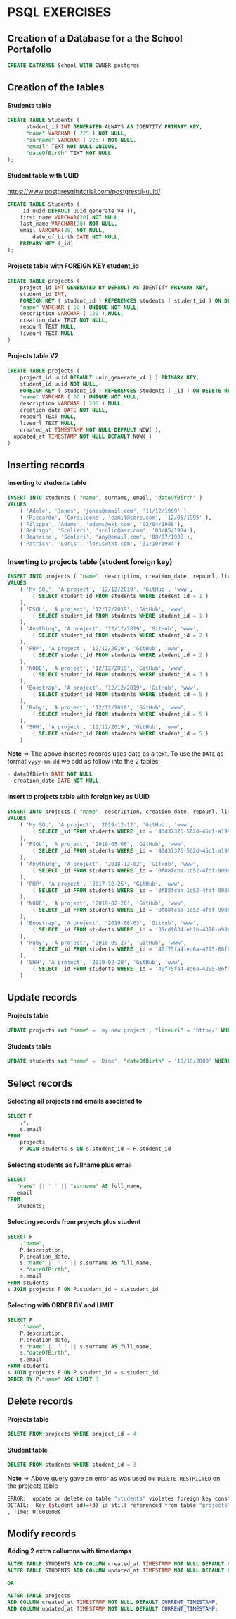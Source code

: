 # PSQL EXERCISES

## Creation of a Database for a the School Portafolio

```sql
CREATE DATABASE School WITH OWNER postgres
```

## Creation of the tables

#### Students table

```sql
CREATE TABLE Students ( 
      student_id INT GENERATED ALWAYS AS IDENTITY PRIMARY KEY,
      "name" VARCHAR ( 225 ) NOT NULL,
      "surname" VARCHAR ( 225 ) NOT NULL,
      "email" TEXT NOT NULL UNIQUE,
      "dateOfBirth" TEXT NOT NULL
);
```

#### Student table with UUID 

https://www.postgresqltutorial.com/postgresql-uuid/

```sql
CREATE TABLE Students (
    _id uuid DEFAULT uuid_generate_v4 (),
    first_name VARCHAR(20) NOT NULL,
    last_name VARCHAR(20) NOT NULL,
    email VARCHAR(20) NOT NULL,
		date_of_birth DATE NOT NULL,
    PRIMARY KEY (_id)
);
```



#### Projects table with FOREIGN KEY student_id

```sql
CREATE TABLE projects (
	project_id INT GENERATED BY DEFAULT AS IDENTITY PRIMARY KEY,
	student_id INT,
	FOREIGN KEY ( student_id ) REFERENCES students ( student_id ) ON DELETE RESTRICT,
	"name" VARCHAR ( 50 ) UNIQUE NOT NULL,
	description VARCHAR ( 120 ) NULL,
	creation_date TEXT NOT NULL,
	repourl TEXT NULL,
	liveurl TEXT NULL 
)
```

#### Projects table V2

```sql
CREATE TABLE projects (
	project_id uuid DEFAULT uuid_generate_v4 ( ) PRIMARY KEY,
	student_id uuid NOT NULL,
	FOREIGN KEY ( student_id ) REFERENCES students ( _id ) ON DELETE RESTRICT,
	"name" VARCHAR ( 50 ) UNIQUE NOT NULL,
	description VARCHAR ( 200 ) NULL,
	creation_date DATE NOT NULL,
	repourl TEXT NULL,
	liveurl TEXT NULL,
	created_at TIMESTAMP NOT NULL DEFAULT NOW( ),
  updated_at TIMESTAMP NOT NULL DEFAULT NOW( ) 
)
```



## Inserting records

#### Inserting to students table

```sql
INSERT INTO students ( "name", surname, email, "dateOfBirth" )
VALUES
	( 'Adele', 'Jones', 'jones@email.com', '11/12/1969' ),
	( 'Riccardo', 'Cordileone', 'eamil@core.com', '12/05/1995' ),
	('Filippa', 'Adams', 'adams@ext.com', '02/04/1988'),
	('Rodrigo', 'Scolieri', 'scolio@asr.com', '03/05/1984'),
	('Beatrice', 'Scolari', 'any@email.com', '08/07/1998'),
	('Patrick', 'Loris', 'loris@txt.com', '31/10/1984')
```

### Inserting to projects table (student foreign key)

```sql
INSERT INTO projects ( "name", description, creation_date, repourl, liveurl, student_id )
VALUES
	( 'My SQL', 'A project', '12/12/2019', 'GitHub', 'www', 
		( SELECT student_id FROM students WHERE student_id = 1 ) 
	),
	( 'PSQL', 'A project', '12/12/2019', 'GitHub', 'www', 
		( SELECT student_id FROM students WHERE student_id = 1 ) 
	),
	( 'Anything', 'A project', '12/12/2019', 'GitHub', 'www', 
		( SELECT student_id FROM students WHERE student_id = 2 ) 
	),
	( 'PHP', 'A project', '12/12/2019', 'GitHub', 'www', 
		( SELECT student_id FROM students WHERE student_id = 2 ) 
	),
	( 'NODE', 'A project', '12/12/2019', 'GitHub', 'www', 
		( SELECT student_id FROM students WHERE student_id = 3 ) 
	),
	( 'Boostrap', 'A project', '12/12/2019', 'GitHub', 'www', 
		( SELECT student_id FROM students WHERE student_id = 5 ) 
	),
	( 'Ruby', 'A project', '12/12/2019', 'GitHub', 'www', 
		( SELECT student_id FROM students WHERE student_id = 5 ) 
	),
	( 'SHH', 'A project', '12/12/2019', 'GitHub', 'www', 
		( SELECT student_id FROM students WHERE student_id = 5 ) 
	)
```

**Note** => The above inserted records uses date as a text. 
To use the `DATE` as format `yyyy-mm-dd` we add as follow into the 2 tables:

```SQL
- dateOfBirth DATE NOT NULL
- creation_date DATE NOT NULL,
```



#### Insert to projects table with foreign key as UUID

```sql
INSERT INTO projects ( "name", description, creation_date, repourl, liveurl, student_id )
VALUES
	( 'My SQL', 'A project', '2019-12-12', 'GitHub', 'www', 
		( SELECT _id FROM students WHERE _id = '40d37376-562d-45c1-a199-85918cd547b4' ) 
	),
	( 'PSQL', 'A project', '2019-05-06', 'GitHub', 'www', 
		( SELECT _id FROM students WHERE _id = '40d37376-562d-45c1-a199-85918cd547b4' ) 
	),
	( 'Anything', 'A project', '2018-12-02', 'GitHub', 'www', 
		( SELECT _id FROM students WHERE _id = '0f88fcba-1c52-4fdf-9008-e1d5ec87ad0c' ) 
	),
	( 'PHP', 'A project', '2017-10-25', 'GitHub', 'www', 
		( SELECT _id FROM students WHERE _id = '0f88fcba-1c52-4fdf-9008-e1d5ec87ad0c' ) 
	),
	( 'NODE', 'A project', '2019-02-20', 'GitHub', 'www', 
		( SELECT _id FROM students WHERE _id = '0f88fcba-1c52-4fdf-9008-e1d5ec87ad0c' ) 
	),
	( 'Boostrap', 'A project', '2019-08-03', 'GitHub', 'www', 
		( SELECT _id FROM students WHERE _id = '39cdf634-eb1b-4378-a988-c18022450674' ) 
	),
	( 'Ruby', 'A project', '2018-09-27', 'GitHub', 'www', 
		( SELECT _id FROM students WHERE _id = '40f75fa4-ed6a-4295-86f8-2b47d3cb5ef8' ) 
	),
	( 'SHH', 'A project', '2019-02-20', 'GitHub', 'www', 
		( SELECT _id FROM students WHERE _id = '40f75fa4-ed6a-4295-86f8-2b47d3cb5ef8' ) 
	)
```





## Update records

#### Projects table

```sql
UPDATE projects set "name" = 'my new project', "liveurl" = 'http//' WHERE project_id = 3
```

#### Students table 

```sql
UPDATE students set "name" = 'Dino', "dateOfBirth" = '10/10/2000' WHERE student_id = 3
```

## Select records

#### Selecting all projects and emails asociated to

```sql
SELECT P
	.*,
	s.email 
FROM
	projects
	P JOIN students s ON s.student_id = P.student_id
```



#### Selecting students as fullname plus email

```sql
SELECT 
   "name" || ' ' || "surname" AS full_name,
   email
FROM 
   students;
```



#### Selecting records from projects plus student

```sql
SELECT P
	."name",
	P.description,
	P.creation_date,
	s."name" || ' ' || s.surname AS full_name,
	s."dateOfBirth",
	s.email
FROM students
s JOIN projects P ON P.student_id = s.student_id
```

#### Selecting with ORDER BY and LIMIT

```sql
SELECT P
	."name",
	P.description,
	P.creation_date,
	s."name" || ' ' || s.surname AS full_name,
	s."dateOfBirth",
	s.email
FROM students
s JOIN projects P ON P.student_id = s.student_id
ORDER BY P."name" ASC LIMIT 3
```



## Delete records

#### Projects table

```sql
DELETE FROM projects WHERE project_id = 4
```

 #### Student table 

```sql
DELETE FROM students WHERE student_id = 3
```

**Note** => Above query gave an error as was used `ON DELETE RESTRICTED`  on the projects table 

```bash
ERROR:  update or delete on table "students" violates foreign key constraint "projects_student_id_fkey" on table "projects"
DETAIL:  Key (student_id)=(3) is still referenced from table "projects".
, Time: 0.001000s
```



## Modify records

**Adding 2 extra collumns with timestamps**

```sql
ALTER TABLE STUDENTS ADD COLUMN created_at TIMESTAMP NOT NULL DEFAULT CURRENT_TIMESTAMP;
ALTER TABLE STUDENTS ADD COLUMN updated_at TIMESTAMP NOT NULL DEFAULT CURRENT_TIMESTAMP;

OR

ALTER TABLE projects
ADD COLUMN created_at TIMESTAMP NOT NULL DEFAULT CURRENT_TIMESTAMP,
ADD COLUMN updated_at TIMESTAMP NOT NULL DEFAULT CURRENT_TIMESTAMP;
```

